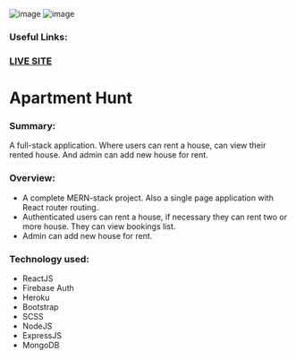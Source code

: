 ![image](https://i.ibb.co/k3YvMYt/Home-page.png)
![image](https://i.ibb.co/Xksq8yC/Home.png)

### **Useful Links:**

### [LIVE SITE](https://apartment-hunter.netlify.app/)

# Apartment Hunt

### **Summary:**

A full-stack application. Where users can rent a house, can view their rented house. And admin can add new house for rent.

### **Overview:**

-   A complete MERN-stack project. Also a single page application with React router routing.
-   Authenticated users can rent a house, if necessary they can rent two or more house. They can view bookings list.
-   Admin can add new house for rent.

### **Technology used:**

-   ReactJS
-   Firebase Auth
-   Heroku
-   Bootstrap
-   SCSS
-   NodeJS
-   ExpressJS
-   MongoDB


